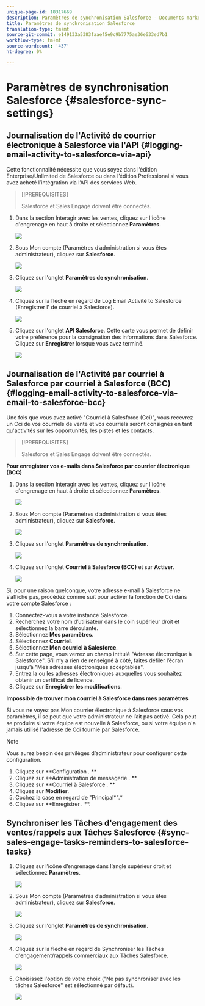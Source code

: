 ```yaml
---
unique-page-id: 18317669
description: Paramètres de synchronisation Salesforce - Documents marketing - Documentation du produit
title: Paramètres de synchronisation Salesforce
translation-type: tm+mt
source-git-commit: e149133a5383faaef5e9c9b7775ae36e633ed7b1
workflow-type: tm+mt
source-wordcount: '437'
ht-degree: 0%

---
```



# Paramètres de synchronisation Salesforce {#salesforce-sync-settings}

## Journalisation de l&#39;Activité de courrier électronique à Salesforce via l&#39;API {#logging-email-activity-to-salesforce-via-api}

Cette fonctionnalité nécessite que vous soyez dans l’édition Enterprise/Unlimited de Salesforce ou dans l’édition Professional si vous avez acheté l’intégration via l’API des services Web.

>[!PREREQUISITES]
>
>Salesforce et Sales Engage doivent être connectés.

1. Dans la section Interagir avec les ventes, cliquez sur l&#39;icône d&#39;engrenage en haut à droite et sélectionnez **Paramètres**.

   ![](assets/one-2.png)

1. Sous Mon compte (Paramètres d’administration si vous êtes administrateur), cliquez sur **Salesforce**.

   ![](assets/two-2.png)

1. Cliquez sur l&#39;onglet **Paramètres de synchronisation**.

   ![](assets/three-1.png)

1. Cliquez sur la flèche en regard de Log Email Activité to Salesforce (Enregistrer l&#39; de courriel à Salesforce).

   ![](assets/four-1.png)

1. Cliquez sur l&#39;onglet **API Salesforce**. Cette carte vous permet de définir votre préférence pour la consignation des informations dans Salesforce. Cliquez sur **Enregistrer** lorsque vous avez terminé.

   ![](assets/five.png)

## Journalisation de l&#39;Activité par courriel à Salesforce par courriel à Salesforce (BCC) {#logging-email-activity-to-salesforce-via-email-to-salesforce-bcc}

Une fois que vous avez activé &quot;Courriel à Salesforce (Cci)&quot;, vous recevrez un Cci de vos courriels de vente et vos courriels seront consignés en tant qu&#39;activités sur les opportunités, les pistes et les contacts.

>[!PREREQUISITES]
>
>Salesforce et Sales Engage doivent être connectés.

**Pour enregistrer vos e-mails dans Salesforce par courrier électronique (BCC)**

1. Dans la section Interagir avec les ventes, cliquez sur l&#39;icône d&#39;engrenage en haut à droite et sélectionnez **Paramètres**.

   ![](assets/one-3.png)

1. Sous Mon compte (Paramètres d’administration si vous êtes administrateur), cliquez sur **Salesforce**.

   ![](assets/two-3.png)

1. Cliquez sur l&#39;onglet **Paramètres de synchronisation**.

   ![](assets/three-1.png)

1. Cliquez sur l&#39;onglet **Courriel à Salesforce (BCC)** et sur **Activer**.

   ![](assets/six-2.png)

Si, pour une raison quelconque, votre adresse e-mail à Salesforce ne s’affiche pas, procédez comme suit pour activer la fonction de Cci dans votre compte Salesforce :

1. Connectez-vous à votre instance Salesforce.
1. Recherchez votre nom d’utilisateur dans le coin supérieur droit et sélectionnez la barre déroulante.
1. Sélectionnez **Mes paramètres**.
1. Sélectionnez **Courriel**.
1. Sélectionnez **Mon courriel à Salesforce**.
1. Sur cette page, vous verrez un champ intitulé &quot;Adresse électronique à Salesforce&quot;. S’il n’y a rien de renseigné à côté, faites défiler l’écran jusqu’à &quot;Mes adresses électroniques acceptables&quot;.
1. Entrez la ou les adresses électroniques auxquelles vous souhaitez obtenir un certificat de licence.
1. Cliquez sur **Enregistrer les modifications**.

**Impossible de trouver mon courriel à Salesforce dans mes paramètres**

Si vous ne voyez pas Mon courrier électronique à Salesforce sous vos paramètres, il se peut que votre administrateur ne l’ait pas activé. Cela peut se produire si votre équipe est nouvelle à Salesforce, ou si votre équipe n&#39;a jamais utilisé l&#39;adresse de Cci fournie par Salesforce.

>[!NOTE]
>
>Vous aurez besoin des privilèges d’administrateur pour configurer cette configuration.

1. Cliquez sur **Configuration *.* **
1. Cliquez sur **Administration de messagerie *.* **
1. Cliquez sur **Courriel à Salesforce *.* **
1. Cliquez sur **Modifier**.
1. Cochez la case en regard de &quot;Principal*&quot;.*
1. Cliquez sur **Enregistrer *.* **.

## Synchroniser les Tâches d&#39;engagement des ventes/rappels aux Tâches Salesforce {#sync-sales-engage-tasks-reminders-to-salesforce-tasks}

1. Cliquez sur l’icône d’engrenage dans l’angle supérieur droit et sélectionnez **Paramètres**.

   ![](assets/one-3.png)

1. Sous Mon compte (Paramètres d’administration si vous êtes administrateur), cliquez sur **Salesforce**.

   ![](assets/two-2.png)

1. Cliquez sur l&#39;onglet **Paramètres de synchronisation**.

   ![](assets/three-1.png)

1. Cliquez sur la flèche en regard de Synchroniser les Tâches d&#39;engagement/rappels commerciaux aux Tâches Salesforce.

   ![](assets/seven-2.png)

1. Choisissez l&#39;option de votre choix (&quot;Ne pas synchroniser avec les tâches Salesforce&quot; est sélectionné par défaut).

   ![](assets/eight.png)

